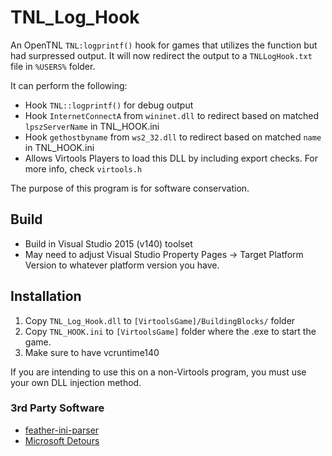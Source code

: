 # TNL_Log_Hook

An OpenTNL `TNL:logprintf()` hook for games that utilizes the function but had surpressed output. It will now redirect the output to a `TNLLogHook.txt` file in `%USERS%` folder.

It can perform the following:

  * Hook `TNL::logprintf()` for debug output
  * Hook `InternetConnectA` from `wininet.dll` to redirect based on matched `lpszServerName` in TNL_HOOK.ini
  * Hook `gethostbyname` from `ws2_32.dll` to redirect based on matched `name` in TNL_HOOK.ini
  * Allows Virtools Players to load this DLL by including export checks. For more info, check `virtools.h`

The purpose of this program is for software conservation.

## Build
  * Build in Visual Studio 2015 (v140) toolset
  * May need to adjust Visual Studio Property Pages -> Target Platform Version to whatever platform version you have.

## Installation

1. Copy `TNL_Log_Hook.dll` to `[VirtoolsGame]/BuildingBlocks/` folder
2. Copy `TNL_HOOK.ini` to `[VirtoolsGame]` folder where the .exe to start the game.
3. Make sure to have vcruntime140

If you are intending to use this on a non-Virtools program, you must use your own DLL injection method.


### 3rd Party Software
  * [feather-ini-parser](https://github.com/Turbine1991/cpp-feather-ini-parser)
  * [Microsoft Detours](https://github.com/microsoft/Detours)
